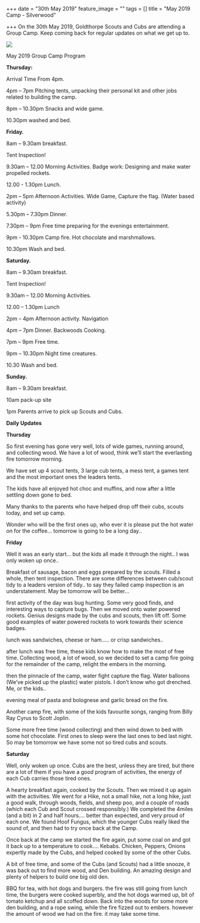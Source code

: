 +++
date = "30th May 2019"
feature_image = ""
tags = []
title = "May 2019 Camp - Silverwood"

+++
On the 30th May 2019, Goldthorpe Scouts and Cubs are attending a Group Camp.  Keep coming back for regular updates on what we get up to.

![](http://www.silverwoodcamp.org.uk/files/stacks-image-dbc0253-598x224.jpg)

May 2019 Group Camp Program

**Thursday:**

Arrival Time From 4pm.

4pm – 7pm Pitching tents, unpacking their personal kit and other jobs related to building the camp.

8pm – 10.30pm Snacks and wide game.

10\.30pm washed and bed.

**Friday.**

8am – 9.30am breakfast.

Tent Inspection!

9\.30am – 12.00 Morning Activities. Badge work: Designing and make water propelled rockets.

12\.00 - 1.30pm Lunch.

2pm – 5pm Afternoon Activities. Wide Game, Capture the flag. (Water based activity)

5\.30pm – 7.30pm Dinner.

7\.30pm – 9pm Free time preparing for the evenings entertainment.

9pm - 10.30pm Camp fire. Hot chocolate and marshmallows.

10\.30pm Wash and bed.

**Saturday.**

8am – 9.30am breakfast.

Tent Inspection!

9\.30am – 12.00 Morning Activities.

12\.00 – 1.30pm Lunch

2pm – 4pm Afternoon activity. Navigation

4pm – 7pm Dinner. Backwoods Cooking.

7pm – 9pm Free time.

9pm – 10.30pm Night time creatures.

10\.30 Wash and bed.

**Sunday.**

8am – 9.30am breakfast.

10am pack-up site

1pm Parents arrive to pick up Scouts and Cubs.

**Daily Updates**

**Thursday**

So first evening has gone very well, lots of wide games, running around, and collecting wood.  We have a lot of wood, think we’ll start the everlasting fire tomorrow morning.

We have set up 4 scout tents, 3 large cub tents, a mess tent, a games tent and the most important ones the leaders tents.

The kids have all enjoyed hot choc and muffins, and now after a little settling down gone to bed.

Many thanks to the parents who have helped drop off their cubs, scouts today, and set up camp.

Wonder who will be the first ones up, who ever it is please put the hot water on for the coffee... tomorrow is going to be a long day..

**Friday**

Well it was an early start... but the kids all made it through the night.. I was only woken up once..

Breakfast of sausage, bacon and eggs prepared by the scouts.  Filled a whole, then tent inspection.  There are some differences between cub/scout tidy to a leaders version of tidy..  to say they failed camp inspection is an understatement. May be tomorrow will be better…

first activity of the day was bug hunting.  Some very good finds, and interesting ways to capture bugs. Then we moved onto water powered rockets.  Genius designs made by the cubs and scouts, then lift off.   Some good examples of water powered rockets to work towards their science badges.

lunch was sandwiches, cheese or ham..... or crisp sandwiches..

after lunch  was free time,  these kids know how to make the most of free time.  Collecting wood, a lot of wood, so we decided to set a camp fire going for the remainder of the camp, relight the embers in the morning.

then the pinnacle of the camp, water fight capture the flag. Water balloons (We’ve picked up the plastic) water pistols.  I don’t know who got drenched.  Me, or the kids..

evening meal of pasta and bolognese and garlic bread on the fire.

Another camp fire, with some of the kids favourite songs, ranging from Billy Ray Cyrus to Scott Joplin.

Some more free time (wood collecting) and then wind down to bed with some hot chocolate.   First ones to sleep were the last ones to bed last night.   So may be tomorrow we have some not so tired cubs and scouts.

**Saturday**

Well, only woken up once. Cubs are the best, unless they are tired, but there are a lot of them if you have a good program of activities, the energy of each Cub carries those tired ones. 

A hearty breakfast again, cooked by the Scouts.  Then we mixed it up again with the activities.  We went for a Hike, not a small hike, not a long hike, just a good walk, through woods, fields, and sheep poo, and a couple of roads (which each Cub and Scout crossed responsibly.)  We completed the 4miles (and a bit) in 2 and half hours.... better than expected, and very proud of each one.  We found Hoof Fungus, which the younger Cubs really liked the sound of, and then had to try once back at the Camp. 

Once back at the camp we started the fire again, put some coal on and got it back up to a temperature to cook.... Kebabs. Chicken, Peppers, Onions expertly made by the Cubs, and helped cooked by some of the other Cubs.

A bit of free time, and some of the Cubs (and Scouts) had a little snooze, it was back out to find more wood, and Den building. An amazing design and plenty of helpers to build one big old den. 

BBQ for tea, with hot dogs and burgers.  the fire was still going from lunch time, the burgers were cooked superbly, and the hot dogs warmed up, bit of tomato ketchup and all scoffed down.  Back into the woods for some more den building, and a rope swing, while the fire fizzed out to embers.  however the amount of wood we had on the fire.  it may take some time. 